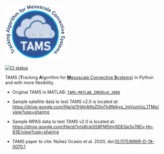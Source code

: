 <h1>
  <!-- TODO: change src to https://raw.githubusercontent.com/knubez/TAMS/main/TAMS-logo.png once public -->
  <img src="./TAMS-logo.png"
       alt="TAMS logo" height="180" valign="bottom">
</h1>

[![CI status](https://github.com/knubez/TAMS/actions/workflows/ci.yml/badge.svg)](https://github.com/knubez/TAMS/actions/workflows/ci.yml)

TAMS
(**T**racking **A**lgorithm for [**M**esoscale Convective **S**ystems](https://en.wikipedia.org/wiki/Mesoscale_convective_system))
in Python and with more flexibility.

* Original TAMS in MATLAB: [`TAMS-MATLAB_IMERGv6_2008`](https://github.com/knubez/TAMS/tree/main/TAMS-MATLAB_IMERGv6_2008)

* Sample satellite data to test TAMS v2.0 is located at: https://drive.google.com/file/d/1HAhAlfqZGjnTk8NAjyx_lmVumUu_1TMp/view?usp=sharing

* Sample MPAS data to test TAMS v2.0 is located at: https://drive.google.com/file/d/1vtx6UeSS8FM5Hy9DEQe3x78Ey-Hn-83E/view?usp=sharing

* TAMS paper to cite: Núñez Ocasio et al. 2020, doi:[10.1175/MWR-D-19-0070.1](https://doi.org/10.1175/MWR-D-19-0070.1)
